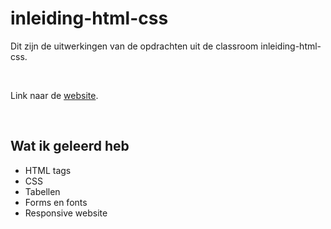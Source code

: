 # inleiding-html-css

Dit zijn de uitwerkingen van de opdrachten uit de classroom inleiding-html-css.

<br>

Link naar de [website](https://romantic-chandrasekhar-439f1a.netlify.app/).

<br>

## Wat ik geleerd heb
- HTML tags
- CSS
- Tabellen
- Forms en fonts
- Responsive website
